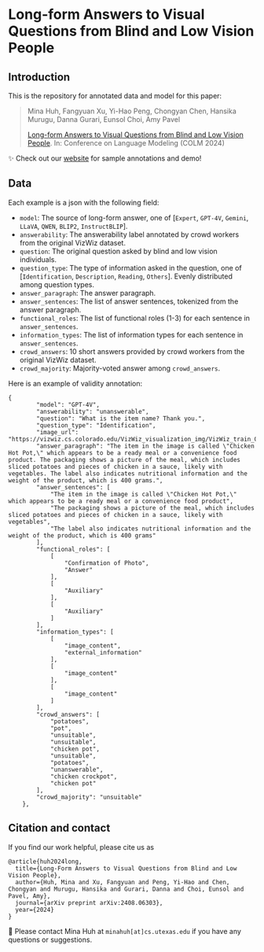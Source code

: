 # Long-form Answers to Visual Questions from Blind and Low Vision People


## Introduction
This is the repository for annotated data and model for this paper: </br>

> Mina Huh, Fangyuan Xu, Yi-Hao Peng, Chongyan Chen, Hansika Murugu, Danna Gurari, Eunsol Choi, Amy Pavel
>
> [Long-form Answers to Visual Questions from Blind and Low Vision People](). In: Conference on Language Modeling (COLM 2024)

✨ Check out our [website](https://minahuh.com/lfvqa) for sample annotations and demo!


## Data

Each example is a json with the following field:
* `model`: The source of long-form answer, one of [`Expert`, `GPT-4V`, `Gemini`, `LLaVA`, `QWEN`, `BLIP2`, `InstructBLIP`]. 
* `answerability`: The answerability label annotated by crowd workers from the original VizWiz dataset.
* `question`: The original question asked by blind and low vision individuals.
* `question_type`: The type of information asked in the question, one of [`Identification`, `Description`, `Reading`, `Others`]. Evenly distributed among question types.
* `answer_paragraph`: The answer paragraph.
* `answer_sentences`: The list of answer sentences, tokenized from the answer paragraph.
* `functional_roles`: The list of functional roles (1-3) for each sentence in `answer_sentences`. 
* `information_types`: The list of information types for each sentence in `answer_sentences`.
* `crowd_answers`: 10 short answers provided by crowd workers from the original VizWiz dataset.
* `crowd_majority`: Majority-voted answer among `crowd_answers`.

Here is an example of validity annotation: 

```
{
        "model": "GPT-4V",
        "answerability": "unanswerable",
        "question": "What is the item name? Thank you.",
        "question_type": "Identification",
        "image_url": "https://vizwiz.cs.colorado.edu/VizWiz_visualization_img/VizWiz_train_00018439.jpg",
        "answer_paragraph": "The item in the image is called \"Chicken Hot Pot,\" which appears to be a ready meal or a convenience food product. The packaging shows a picture of the meal, which includes sliced potatoes and pieces of chicken in a sauce, likely with vegetables. The label also indicates nutritional information and the weight of the product, which is 400 grams.",
        "answer_sentences": [
            "The item in the image is called \"Chicken Hot Pot,\" which appears to be a ready meal or a convenience food product",
            "The packaging shows a picture of the meal, which includes sliced potatoes and pieces of chicken in a sauce, likely with vegetables",
            "The label also indicates nutritional information and the weight of the product, which is 400 grams"
        ],
        "functional_roles": [
            [
                "Confirmation of Photo",
                "Answer"
            ],
            [
                "Auxiliary"
            ],
            [
                "Auxiliary"
            ]
        ],
        "information_types": [
            [
                "image_content",
                "external_information"
            ],
            [
                "image_content"
            ],
            [
                "image_content"
            ]
        ],
        "crowd_answers": [
            "potatoes",
            "pot",
            "unsuitable",
            "unsuitable",
            "chicken pot",
            "unsuitable",
            "potatoes",
            "unanswerable",
            "chicken crockpot",
            "chicken pot"
        ],
        "crowd_majority": "unsuitable"
    },
```


## Citation and contact
If you find our work helpful, please cite us as

```
@article{huh2024long,
  title={Long-Form Answers to Visual Questions from Blind and Low Vision People},
  author={Huh, Mina and Xu, Fangyuan and Peng, Yi-Hao and Chen, Chongyan and Murugu, Hansika and Gurari, Danna and Choi, Eunsol and Pavel, Amy},
  journal={arXiv preprint arXiv:2408.06303},
  year={2024}
}
```

📧 Please contact Mina Huh at `minahuh[at]cs.utexas.edu` if you have any questions or suggestions.
